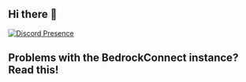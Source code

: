 ## Hi there 👋

[![Discord Presence](https://lanyard.cnrad.dev/api/589383269594693645)](https://discord.com/users/589383269594693645)

## Problems with the BedrockConnect instance? Read this!
